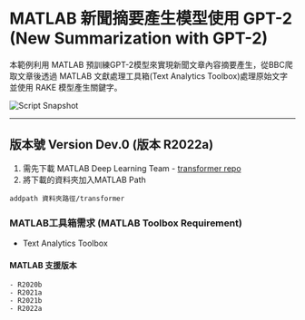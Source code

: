 # MATLAB 新聞摘要產生模型使用 GPT-2 (New Summarization with GPT-2) 
本範例利用 MATLAB 預訓練GPT-2模型來實現新聞文章內容摘要產生，從BBC爬取文章後透過 MATLAB 文獻處理工具箱(Text Analytics Toolbox)處理原始文字
並使用 RAKE 模型產生關鍵字。

![Script Snapshot](https://i.imgur.com/nkERQOf.png)

---
版本號 Version Dev.0 (版本 R2022a)
---
1. 需先下載 MATLAB Deep Learning Team - <a href=https://github.com/matlab-deep-learning/transformer-models>transformer repo</a>
2. 將下載的資料夾加入MATLAB Path
```
addpath 資料夾路徑/transformer
```



### MATLAB工具箱需求 (MATLAB Toolbox Requirement)
* Text Analytics Toolbox 

#### MATLAB 支援版本
    - R2020b
    - R2021a
    - R2021b
    - R2022a
